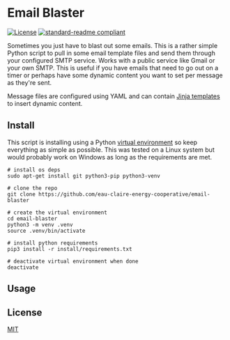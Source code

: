 # Email Blaster
[![License](https://img.shields.io/github/license/eau-claire-energy-cooperative/email-blaster)](https://github.com/eau-claire-energy-cooperative/email-blaster/blob/main/LICENSE)
[![standard-readme compliant](https://img.shields.io/badge/readme%20style-standard-brightgreen.svg)](https://github.com/RichardLitt/standard-readme)

Sometimes you just have to blast out some emails. This is a rather simple Python script to pull in some email template files and send them through your configured SMTP service. Works with a public service like Gmail or your own SMTP. This is useful if you have emails that need to go out on a timer or perhaps have some dynamic content you want to set per message as they're sent.

Message files are configured using YAML and can contain [Jinja templates](https://jinja.palletsprojects.com/en/3.0.x/templates/) to insert dynamic content.

## Install

This script is installing using a Python [virtual environment](https://docs.python.org/3/library/venv.html) so keep everything as simple as possible. This was tested on a Linux system but would probably work on Windows as long as the requirements are met.

```
# install os deps
sudo apt-get install git python3-pip python3-venv

# clone the repo
git clone https://github.com/eau-claire-energy-cooperative/email-blaster

# create the virtual environment
cd email-blaster
python3 -m venv .venv
source .venv/bin/activate

# install python requirements
pip3 install -r install/requirements.txt

# deactivate virtual environment when done
deactivate

```

## Usage

## License

[MIT](https://github.com/eau-claire-energy-cooperative/email-blaster/blob/main/LICENSE)
